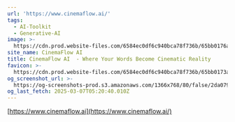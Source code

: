 ```yaml
---
url: 'https://www.cinemaflow.ai/'
tags:
  - AI-Toolkit
  - Generative-AI
image: >-
  https://cdn.prod.website-files.com/6584ec0df6c940bca78f736b/65bb0176a1cb0df0b9803e7a_256.png
site_name: CinemaFlow AI
title: CinemaFlow AI  - Where Your Words Become Cinematic Reality
favicon: >-
  https://cdn.prod.website-files.com/6584ec0df6c940bca78f736b/65bb0173af340ad59d97ea5c_32.png
og_screenshot_url: >-
  https://og-screenshots-prod.s3.amazonaws.com/1366x768/80/false/2da079b52cf6815aae4f29f059152c28d47b2c7949c74ae72a3f76fd51eb29f6.jpeg
og_last_fetch: 2025-03-07T05:20:40.010Z
---
```


[https://www.cinemaflow.ai](https://www.cinemaflow.ai/)
